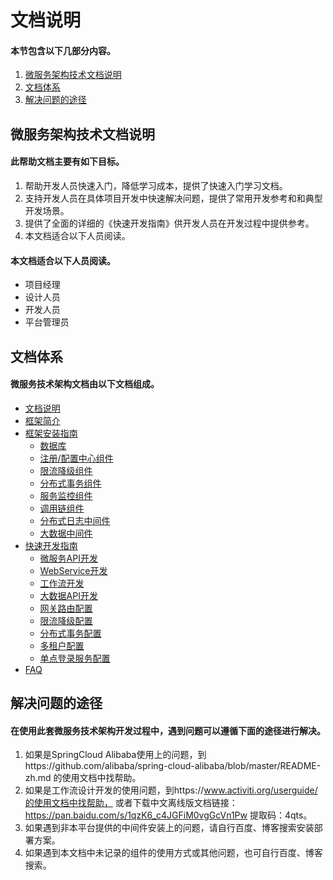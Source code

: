 #  文档说明

#### 本节包含以下几部分内容。
1. [微服务架构技术文档说明](#微服务技术架构文档说明)
1. [文档体系](#文档体系)
1. [解决问题的途径](#解决问题的途径)


##  微服务架构技术文档说明
#### 此帮助文档主要有如下目标。
1. 帮助开发人员快速入门，降低学习成本，提供了快速入门学习文档。
1. 支持开发人员在具体项目开发中快速解决问题，提供了常用开发参考和和典型开发场景。
1. 提供了全面的详细的《快速开发指南》供开发人员在开发过程中提供参考。
1. 本文档适合以下人员阅读。

#### 本文档适合以下人员阅读。
- 项目经理 
- 设计人员 
- 开发人员 
- 平台管理员  

##  文档体系
#### 微服务技术架构文档由以下文档组成。
- [文档说明](README.md)
- [框架简介](doc/frame-desc.md)
- [框架安装指南](doc/install-desc)
  - [数据库](doc/install-desc?id=数据库安装) 
  - [注册/配置中心组件](doc/install-desc?id=注册/配置中心组件安装)
  - [限流降级组件](doc/install-desc?id=限流降级组件安装)
  - [分布式事务组件](doc/install-desc?id=分布式事务组件安装)
  - [服务监控组件](doc/install-desc?id=服务监控组件安装)
  - [调用链组件](doc/install-desc?id=调用链组件安装)
  - [分布式日志中间件](doc/install-desc?id=分布式日志中间件安装)
  - [大数据中间件](doc/install-desc?id=大数据中间件安装)
- [快速开发指南](doc/develop-desc.md)
  - [微服务API开发](doc/develop-desc.md?id=微服务API开发)
  - [WebService开发](doc/develop-desc.md?id=WebService开发)
  - [工作流开发](doc/develop-desc.md?id=工作流开发)
  - [大数据API开发](doc/develop-desc.md?id=大数据API开发)
  - [网关路由配置](doc/develop-desc.md?id=网关路由配置)
  - [限流降级配置](doc/develop-desc.md?id=限流降级配置)
  - [分布式事务配置](doc/develop-desc.md?id=分布式事务配置)
  - [多租户配置](doc/develop-desc.md?id=多租户配置)
  - [单点登录服务配置](doc/develop-desc.md?id=单点登录服务配置)
- [FAQ](doc/faq-desc.md)

##  解决问题的途径
#### 在使用此套微服务技术架构开发过程中，遇到问题可以遵循下面的途径进行解决。
1. 如果是SpringCloud Alibaba使用上的问题，到https://github.com/alibaba/spring-cloud-alibaba/blob/master/README-zh.md
的使用文档中找帮助。
1. 如果是工作流设计开发的使用问题，到https://www.activiti.org/userguide/的使用文档中找帮助，
或者下载中文离线版文档链接：https://pan.baidu.com/s/1qzK6_c4JGFiM0vgGcVn1Pw 提取码：4qts。
1. 如果遇到非本平台提供的中间件安装上的问题，请自行百度、博客搜索安装部署方案。
1. 如果遇到本文档中未记录的组件的使用方式或其他问题，也可自行百度、博客搜索。
